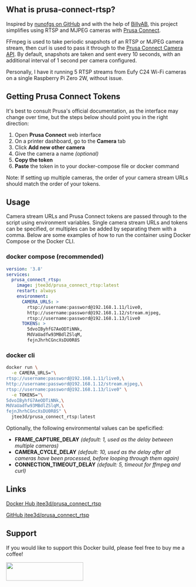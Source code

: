 ## What is prusa-connect-rtsp?
Inspired by [nunofgs on GitHub](https://gist.github.com/nunofgs/84861ee453254823be6b069ebbce9ad2) and with the help of [BillyAB](https://github.com/billyab), this project simplifies using RTSP and MJPEG cameras with [Prusa Connect](https://connect.prusa3d.com/).

FFmpeg is used to take periodic snapshots of an RTSP or MJPEG camera stream, then curl is used to pass it through to the [Prusa Connect Camera API](https://connect.prusa3d.com/docs/cameras/). By default, snapshots are taken and sent every 10 seconds, with an additional interval of 1 second per camera configured.

Personally, I have it running 5 RTSP streams from Eufy C24 Wi-Fi cameras on a single Raspberry Pi Zero 2W, without issue.

## Getting Prusa Connect Tokens
It's best to consult Prusa's official documentation, as the interface may change over time, but the steps below should point you in the right direction:
1. Open **Prusa Connect** web interface
2. On a printer dashboard, go to the **Camera** tab
3. Click **Add new other camera**
4. Give the camera a name *(optional)*
5. **Copy the token**
6. **Paste** the token in to your docker-compose file or docker command

Note: If setting up multiple cameras, the order of your camera stream URLs should match the order of your tokens.

## Usage
Camera stream URLs and Prusa Connect tokens are passed through to the script using environment variables. Single camera stream URLs and tokens can be specified, or multiples can be added by separating them with a comma. Below are some examples of how to run the container using Docker Compose or the Docker CLI.

### docker compose (recommended)

```yaml
version: '3.8'
services:
  prusa_connect_rtsp:
    image: jtee3d/prusa_connect_rtsp:latest
    restart: always
    environment:
      CAMERA_URLS: >
        rtsp://username:password@192.168.1.11/live0,
        http://username:password@192.168.1.12/stream.mjpeg,
        rtsp://username:password@192.168.1.13/live0
      TOKENS: >
        5dvoIByhfG7AeODTiNNk,
        MdVaUadfw93MBdlZSlqM,
        fejnJhrhCGncXsDU0R8S
```

### docker cli

```bash
docker run \
  -e CAMERA_URLS="\
rtsp://username:password@192.168.1.11/live0,\
http://username:password@192.168.1.12/stream.mjpeg,\
rtsp://username:password@192.168.1.13/live0" \
  -e TOKENS="\
5dvoIByhfG7AeODTiNNk,\
MdVaUadfw93MBdlZSlqM,\
fejnJhrhCGncXsDU0R8S" \
  jtee3d/prusa_connect_rtsp:latest
```

Optionally, the following environmental values can be speficified:
- **FRAME_CAPTURE_DELAY** *(default: 1, used as the delay between multiple cameras)*
- **CAMERA_CYCLE_DELAY** *(default: 10, used as the delay after all cameras have been processed, before looping through them again)*
- **CONNECTION_TIMEOUT_DELAY** *(default: 5, timeout for ffmpeg and curl)*

## Links
[Docker Hub jtee3d/prusa_connect_rtsp](https://hub.docker.com/r/jtee3d/prusa_connect_rtsp)

[GitHub jtee3d/prusa_connect_rtsp](https://github.com/jtee3d/prusa_connect_rtsp)

## Support

If you would like to support this Docker build, please feel free to buy me a coffee!

<a href="https://www.buymeacoffee.com/jtee3d" rel="nofollow noopener"> <img width="210" height="50" src="https://cdn.buymeacoffee.com/buttons/v2/default-yellow.png"></a>

